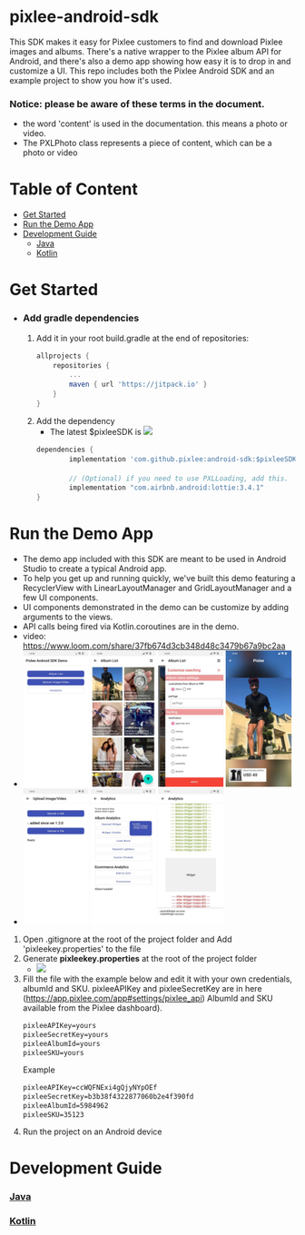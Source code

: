 # pixlee-android-sdk
This SDK makes it easy for Pixlee customers to find and download Pixlee images and albums.  There's a native wrapper to the Pixlee album API for Android, and there's also a demo app showing how easy it is to drop in and customize a UI. This repo includes both the Pixlee Android SDK and an example project to show you how it's used.  


### Notice: please be aware of these terms in the document. 
- the word 'content' is used in the documentation. this means a photo or video.
- The PXLPhoto class represents a piece of content, which can be a photo or video

# Table of Content
- [Get Started](#Get-Started)
- [Run the Demo App](#Run-the-Demo-App)
- [Development Guide](#Development-Guide)
    - [Java](doc/JAVA.md)
    - [Kotlin](doc/kotlin/INDEX.md)

# Get Started
- ### Add gradle dependencies
    1. Add it in your root build.gradle at the end of repositories:
        ```gradle
        allprojects {
            repositories {
                ...
                maven { url 'https://jitpack.io' }
            }
        }
        ```
    1. Add the dependency
        - The latest $pixleeSDK is [![](https://jitpack.io/v/pixlee/android-sdk.svg)](https://jitpack.io/#pixlee/android-sdk)
        ```gradle
        dependencies {
                implementation 'com.github.pixlee:android-sdk:$pixleeSDK

                // (Optional) if you need to use PXLLoading, add this.
                implementation "com.airbnb.android:lottie:3.4.1"
        }
        ```

# Run the Demo App
- The demo app included with this SDK are meant to be used in Android Studio to create a typical Android app.
- To help you get up and running quickly, we've built this demo featuring a RecyclerView with LinearLayoutManager and GridLayoutManager and a few UI components.
- UI components demonstrated in the demo can be customize by adding arguments to the views.
- API calls being fired via Kotlin.coroutines are in the demo. 
- video: https://www.loom.com/share/37fb674d3cb348d48c3479b67a9bc2aa
- <img src="doc/img/demo_1_main.jpg" width="24%"> <img src="doc/img/demo_2_album.jpg" width="24%"> <img src="doc/img/demo_2_album_filter.jpg" width="24%"> <img src="doc/img/demo_2_image_viewer.jpg" width="24%">
- <img src="doc/img/demo_3_uploader.jpg" width="24%"> <img src="doc/img/demo_4_analytics.jpg" width="24%"> <img src="doc/img/demo_5_analytics.jpg" width="24%">
1. Open .gitignore at the root of the project folder and Add 'pixleekey.properties' to the file
1. Generate **pixleekey.properties** at the root of the project folder
    - <img src="doc/img/pixleekey.png" width="40%">
1. Fill the file with the example below and edit it with your own credentials, albumId and SKU.
pixleeAPIKey and pixleeSecretKey are in here (https://app.pixlee.com/app#settings/pixlee_api)
AlbumId and SKU available from the Pixlee dashboard).
    ```properties
    pixleeAPIKey=yours
    pixleeSecretKey=yours
    pixleeAlbumId=yours
    pixleeSKU=yours
    ```
    Example
    ```properties
    pixleeAPIKey=ccWQFNExi4gQjyNYpOEf
    pixleeSecretKey=b3b38f4322877060b2e4f390fd
    pixleeAlbumId=5984962
    pixleeSKU=35123
    ```
1. Run the project on an Android device

# Development Guide
### [Java](doc/JAVA.md)
### [Kotlin](doc/kotlin/INDEX.md)
